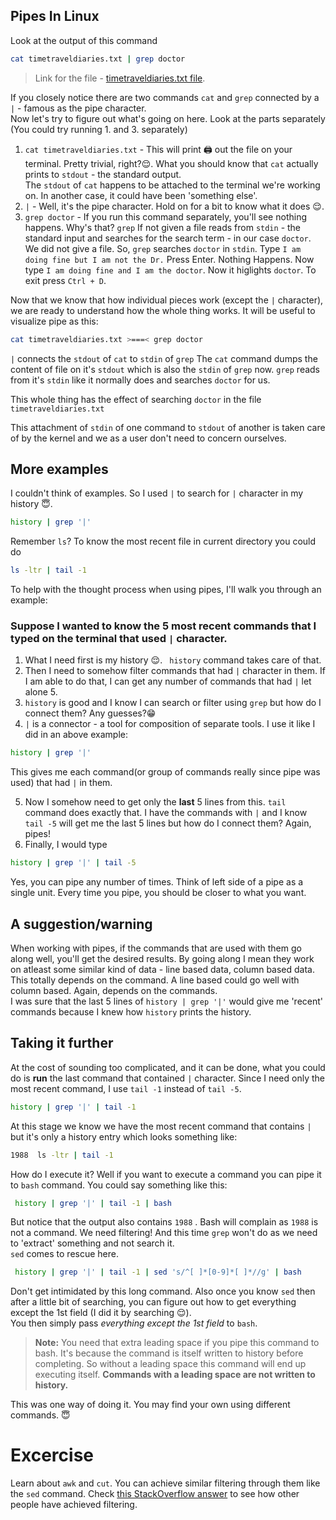 ## Pipes In Linux
Look at the output of this command 
```bash
cat timetraveldiaries.txt | grep doctor
```
> Link for the file - [timetraveldiaries.txt file](./Auxillary_Files/timetraveldiaries.txt).

If you closely notice there are two commands `cat` and `grep` connected by a `|` - famous as the pipe character.  
Now let's try to figure out what's going on here. Look at the parts separately (You could try running 1. and 3. separately)
1. `cat timetraveldiaries.txt` - This will print 🖨️ out the file on your terminal. Pretty trivial, right?😌. What you should know that `cat` actually prints to `stdout` - the standard output.  
The `stdout` of `cat` happens to be attached to the terminal we're working on. In another case, it could have been 'something else'.
1. `|` - Well, it's the pipe character. Hold on for a bit to know what it does 😌.
2. `grep doctor` - If you run this command separately, you'll see nothing happens. Why's that? `grep` If not given a file reads from `stdin` - the standard input and searches for the search term - in our case `doctor`.  
We did not give a file. So, `grep` searches `doctor` in `stdin`. Type `I am doing fine but I am not the Dr.` Press Enter. Nothing Happens.
Now type `I am doing fine and I am the doctor`. Now it higlights `doctor`. To exit press `Ctrl + D`.

Now that we know that how individual pieces work (except the `|` character), we are ready to understand how the whole thing works.
It will be useful to visualize pipe as this:
```bash
cat timetraveldiaries.txt >===< grep doctor
```
`|` connects the `stdout` of `cat` to `stdin` of `grep`
The `cat` command dumps the content of file on it's `stdout` which is also the `stdin` of `grep` now. 
`grep` reads from it's `stdin` like it normally does and searches `doctor` for us.

This whole thing has the effect of searching `doctor` in the file `timetraveldiaries.txt`

This attachment of `stdin` of one command to `stdout` of another is taken care of by the kernel and we as a user don't need to concern ourselves.

## More examples
I couldn't think of examples. So I used `|` to search for `|` character in my history 😇.

```bash
history | grep '|'
```
Remember `ls`? To know the most recent file in current directory you could do
```bash
ls -ltr | tail -1
```
To help with the thought process when using pipes, I'll walk you through an example:

### Suppose I wanted to know the 5 most recent commands that I typed on the terminal that used `|` character.
1. What I need first is my history 😌. ` history` command takes care of that.
2. Then I need to somehow filter commands that had `|` character in them. If I am able to do that, I can get any number of commands that had `|` let alone 5.
3. `history` is good and I know I can search or filter using `grep` but how do I connect them? Any guesses?😁 
4. `|` is a connector - a tool for composition of separate tools. I use it like I did in an above example:
```bash
history | grep '|'
```
This gives me each command(or group of commands really since pipe was used) that had `|` in them.  

5. Now I somehow need to get only the **last** 5 lines from this.
`tail` command does exactly that.
I have the commands with `|` and I know `tail -5` will get me the last 5 lines but how do I connect them? Again, pipes!
6. Finally, I would type 
```bash
history | grep '|' | tail -5
```
Yes, you can pipe any number of times. Think of left side of a pipe as a single unit. Every time you pipe, you should be closer to what you want.

## A suggestion/warning
When working with pipes, if the commands that are used with them go along well, you'll get the desired results.
By going along I mean they work on atleast some similar kind of data - line based data, column based data. This totally depends on the command. A line based could go well with column based. Again, depends on the commands.  
I was sure that the last 5 lines of `history | grep '|'` would give me 'recent' commands because I knew how `history` prints the history.

## Taking it further
At the cost of  sounding too complicated, and it can be done, what you could do is **run** the last command that contained `|` character. Since I need only the most recent command, I use `tail -1` instead of `tail -5`.
```bash
history | grep '|' | tail -1
```
At this stage we know we have the most recent command that contains `|` but it's only a history entry which looks something like:
```bash
1988  ls -ltr | tail -1
```
How do I execute it? Well if you want to execute a command you can pipe it to `bash` command. You could say something like this:
```bash
 history | grep '|' | tail -1 | bash
```
But notice that the output also contains  `1988` . Bash will complain as `1988` is not a command. We need filtering! And this time `grep`  won't do as we need to 'extract' something and not search it.  
`sed` comes to rescue here.
```bash
 history | grep '|' | tail -1 | sed 's/^[ ]*[0-9]*[ ]*//g' | bash
``` 
Don't get intimidated by this long command. Also once you know `sed` then after a little bit of searching, you can figure out how to get everything except the 1st field (I did it by searching 😌).  
You then simply pass *everything except the 1st field* to `bash`.
> **Note:** You need that extra leading space if you pipe this command to bash. It's because the command is itself written to history before completing. So without a leading space this command will end up executing itself. **Commands with a leading space are not written to history.**

This was one way of doing it. You may find your own using different commands. 😇

# Excercise
Learn about `awk` and `cut`. You can achieve similar filtering through them like the `sed` command. Check [this StackOverflow answer](https://stackoverflow.com/questions/7110119/bash-history-without-line-numbers) to see how other people have achieved filtering.
